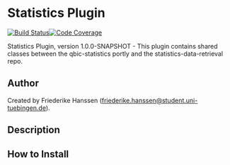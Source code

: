 # Statistics Plugin

[![Build Status](https://travis-ci.com/qbicsoftware/statistics-plugin.svg?branch=development)](https://travis-ci.com/qbicsoftware/statistics-plugin)[![Code Coverage]( https://codecov.io/gh/qbicsoftware/statistics-plugin/branch/development/graph/badge.svg)](https://codecov.io/gh/qbicsoftware/statistics-plugin)

Statistics Plugin, version 1.0.0-SNAPSHOT - This plugin contains shared classes between the qbic-statistics portly and the statistics-data-retrieval repo.

## Author
Created by Friederike Hanssen (friederike.hanssen@student.uni-tuebingen.de).

## Description

## How to Install
